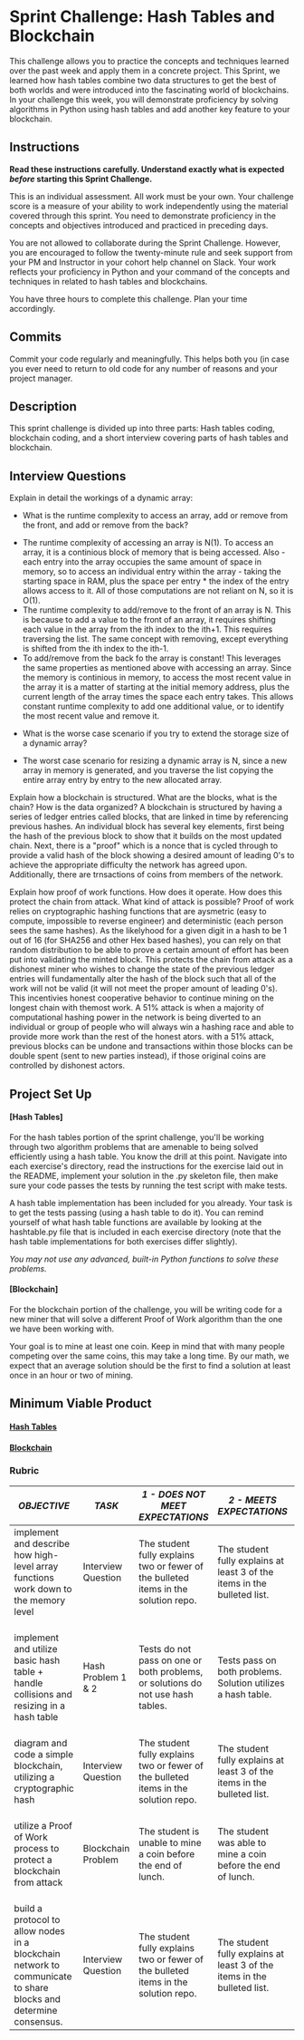 # Sprint Challenge: Hash Tables and Blockchain

This challenge allows you to practice the concepts and techniques learned over the past week and apply them in a concrete project. This Sprint, we learned how hash tables combine two data structures to get the best of both worlds and were introduced into the fascinating world of blockchains. In your challenge this week, you will demonstrate proficiency by solving algorithms in Python using hash tables and add another key feature to your blockchain.

## Instructions

**Read these instructions carefully. Understand exactly what is expected _before_ starting this Sprint Challenge.**

This is an individual assessment. All work must be your own. Your challenge score is a measure of your ability to work independently using the material covered through this sprint. You need to demonstrate proficiency in the concepts and objectives introduced and practiced in preceding days.

You are not allowed to collaborate during the Sprint Challenge. However, you are encouraged to follow the twenty-minute rule and seek support from your PM and Instructor in your cohort help channel on Slack. Your work reflects your proficiency in Python and your command of the concepts and techniques in related to hash tables and blockchains.

You have three hours to complete this challenge. Plan your time accordingly.

## Commits

Commit your code regularly and meaningfully. This helps both you (in case you ever need to return to old code for any number of reasons and your project manager.

## Description

This sprint challenge is divided up into three parts:  Hash tables coding, blockchain coding, and a short interview covering parts of hash tables and blockchain.

## Interview Questions

Explain in detail the workings of a dynamic array:
* What is the runtime complexity to access an array, add or remove from the front, and add or remove from the back?
- The runtime complexity of accessing an array is N(1). To access an array, it is a continious block of memory that is being accessed. Also - each entry into the array occupies the same amount of space in memory, so to access an individual entry within the array - taking the starting space in RAM, plus the space per entry * the index of the entry allows access to it. All of those computations are not reliant on N, so it is O(1).
- The runtime complexity to add/remove to the front of an array is N. This is because to add a value to the front of an array, it requires shifting each value in the array from the ith index to the ith+1. This requires traversing the list. The same concept with removing, except everything is shifted from the ith index to the ith-1.
- To add/remove from the back fo the array is constant! This leverages the same properties as mentioned above with accessing an array. Since the memory is continious in memory, to access the most recent value in the array it is a matter of starting at the initial memory address, plus the current length of the array times the space each entry takes. This allows constant runtime complexity to add one additional value, or to identify the most recent value and remove it.


* What is the worse case scenario if you try to extend the storage size of a dynamic array?
- The worst case scenario for resizing a dynamic array is N, since a new array in memory is generated, and you traverse the list copying the entire array entry by entry to the new allocated array.



Explain how a blockchain is structured. What are the blocks, what is the chain? How is the data organized?
 A blockchain is structured by having a series of ledger entries called blocks, that are linked in time by referencing previous hashes. An individual block has several key elements, first being the hash of the previous block to show that it builds on the most updated chain. Next, there is a "proof" which is a nonce that is cycled through to provide a valid hash of the block showing a desired amount of leading 0's to achieve the appropriate difficulty the network has agreed upon. Additionally, there are trnsactions of coins from members of the network.

Explain how proof of work functions. How does it operate. How does this protect the chain from attack. What kind of attack is possible? Proof of work relies on cryptographic hashing functions that are aysmetric (easy to compute, impossible to reverse engineer) and deterministic (each person sees the same hashes). As the likelyhood for a given digit in a hash to be 1 out of 16 (for SHA256 and other Hex based hashes), you can rely on that random distribution to be able to prove a certain amount of effort has been put into validating the minted block. This protects the chain from attack as a dishonest miner who wishes to change the state of the previous ledger entries will fundamentally alter the hash of the block such that all of the work will not be valid (it will not meet the proper amount of leading 0's). This incentivies honest cooperative behavior to continue mining on the longest chain with themost work. A 51% attack is when a majority of computational hashing power in the network is being diverted to an individual or group of people who will always win a hashing race and able to provide more work than the rest of the honest ators. with a 51% attack, previous blocks can be undone and transactions within those blocks can be double spent (sent to new parties instead), if those original coins are controlled by dishonest actors.

## Project Set Up

#### [Hash Tables]

For the hash tables portion of the sprint challenge, you'll be working through two algorithm problems that are amenable to being solved efficiently using a hash table. You know the drill at this point. Navigate into each exercise's directory, read the instructions for the exercise laid out in the README, implement your solution in the .py skeleton file, then make sure your code passes the tests by running the test script with make tests.

A hash table implementation has been included for you already. Your task is to get the tests passing (using a hash table to do it). You can remind yourself of what hash table functions are available by looking at the hashtable.py file that is included in each exercise directory (note that the hash table implementations for both exercises differ slightly).

*You may not use any advanced, built-in Python functions to solve these problems.*

#### [Blockchain]

For the blockchain portion of the challenge, you will be writing code for a new miner that will solve a different Proof of Work algorithm than the one we have been working with.

Your goal is to mine at least one coin.  Keep in mind that with many people competing over the same coins, this may take a long time.  By our math, we expect that an average solution should be the first to find a solution at least once in an hour or two of mining.  

## Minimum Viable Product

#### [Hash Tables](https://github.com/LambdaSchool/Sprint-Challenge--Hash-BC/tree/master/hashtables)

#### [Blockchain](https://github.com/LambdaSchool/Sprint-Challenge--Hash-BC/tree/master/blockchain)


### Rubric

| *OBJECTIVE*                                                                                                     | *TASK*             | *1 - DOES NOT MEET EXPECTATIONS*                                                                                            | *2 - MEETS EXPECTATIONS*                                                                                                       | *3 - EXCEEDS EXPECTATIONS                                                                                                                             |
|-----------------------------------------------------------------------------------------------------------------|--------------------|-----------------------------------------------------------------------------------------------------------------------------|--------------------------------------------------------------------------------------------------------------------------------|-------------------------------------------------------------------------------------------------------------------------------------------------------|
| implement and describe how high-level array functions work down to the memory level                             | Interview Question | The student fully explains two or fewer of the bulleted items in the solution repo\. | The student fully explains at least 3 of the items in the bulleted list\.                                | The student fully explains 4 or more items from the bulleted list\.           |
| implement and utilize basic hash table + handle collisions and resizing in a hash table                         | Hash Problem 1 & 2 | Tests do not pass on one or both problems, or solutions do not use hash tables.                                             | Tests pass on both problems.  Solution utilizes a hash table.                                                                  | Tests pass on on both problems with solutions utilizing hash tables, linear runtime complexity, no flake8 complaints.                                 |
| diagram and code a simple blockchain, utilizing a cryptographic hash                                            | Interview Question | The student fully explains two or fewer of the bulleted items in the solution repo\. | The student fully explains at least 3 of the items in the bulleted list\.                                | The student fully explains 4 or more items from the bulleted list\.           |
| utilize a Proof of Work process to protect a blockchain from attack                                             | Blockchain Problem | The student is unable to mine a coin before the end of lunch.                                                               | The student was able to mine a coin before the end of lunch.                                                                   | The student presented a unique solution that was able to mine more than 100 coins before the end of lunch.                                            |
| build a protocol to allow nodes in a blockchain network to communicate to share blocks and determine consensus. | Interview Question | The student fully explains two or fewer of the bulleted items in the solution repo\. | The student fully explains at least 3 of the items in the bulleted list\.                                | The student fully explains 4 or more items from the bulleted list\.           |
